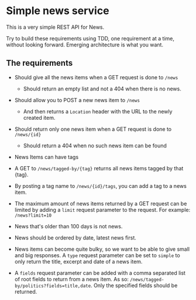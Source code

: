 # Simple news service

This is a very simple REST API for News.

Try to build these requirements using TDD, one requirement at a time, without looking forward. Emerging architecture is what you want.

## The requirements

- Should give all the news items when a GET request is done to `/news`
  - Should return an empty list and not a 404 when there is no news.

- Should allow you to POST a new news item to `/news`
  - And then returns a `Location` header with the URL to the newly created item.

- Should return only one news item when a GET request is done to `/news/{id}`
  - Should return a 404 when no such news item can be found

- News Items can have tags

- A GET to `/news/tagged-by/{tag}` returns all news items tagged by that {tag}.

- By posting a tag name to `/news/{id}/tags`, you can add a tag to a news item.

- The maximum amount of news items returned by a GET request can be limited by adding a `limit` request parameter to
the request. For example: `/news?limit=10`

- News that's older than 100 days is not news.

- News should be ordered by date, latest news first.

- News items can become quite bulky, so we want to be able to give small and big responses. A `type` request parameter
 can be set to `simple` to only return the title, excerpt and date of a news item.
 
- A `fields` request parameter can be added with a comma separated list of root fields to return from a news item. 
As so: `/news/tagged-by/politics?fields=title,date`. Only the specified fields should be returned.